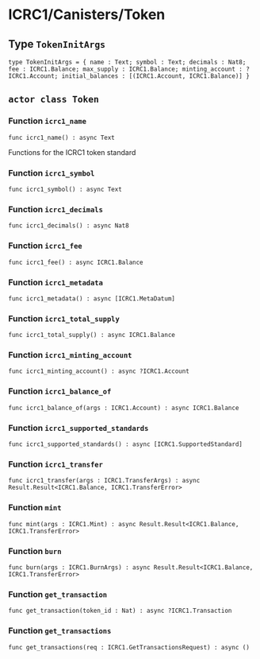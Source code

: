 # ICRC1/Canisters/Token

## Type `TokenInitArgs`
``` motoko no-repl
type TokenInitArgs = { name : Text; symbol : Text; decimals : Nat8; fee : ICRC1.Balance; max_supply : ICRC1.Balance; minting_account : ?ICRC1.Account; initial_balances : [(ICRC1.Account, ICRC1.Balance)] }
```


## `actor class Token`


### Function `icrc1_name`
``` motoko no-repl
func icrc1_name() : async Text
```

Functions for the ICRC1 token standard


### Function `icrc1_symbol`
``` motoko no-repl
func icrc1_symbol() : async Text
```



### Function `icrc1_decimals`
``` motoko no-repl
func icrc1_decimals() : async Nat8
```



### Function `icrc1_fee`
``` motoko no-repl
func icrc1_fee() : async ICRC1.Balance
```



### Function `icrc1_metadata`
``` motoko no-repl
func icrc1_metadata() : async [ICRC1.MetaDatum]
```



### Function `icrc1_total_supply`
``` motoko no-repl
func icrc1_total_supply() : async ICRC1.Balance
```



### Function `icrc1_minting_account`
``` motoko no-repl
func icrc1_minting_account() : async ?ICRC1.Account
```



### Function `icrc1_balance_of`
``` motoko no-repl
func icrc1_balance_of(args : ICRC1.Account) : async ICRC1.Balance
```



### Function `icrc1_supported_standards`
``` motoko no-repl
func icrc1_supported_standards() : async [ICRC1.SupportedStandard]
```



### Function `icrc1_transfer`
``` motoko no-repl
func icrc1_transfer(args : ICRC1.TransferArgs) : async Result.Result<ICRC1.Balance, ICRC1.TransferError>
```



### Function `mint`
``` motoko no-repl
func mint(args : ICRC1.Mint) : async Result.Result<ICRC1.Balance, ICRC1.TransferError>
```



### Function `burn`
``` motoko no-repl
func burn(args : ICRC1.BurnArgs) : async Result.Result<ICRC1.Balance, ICRC1.TransferError>
```



### Function `get_transaction`
``` motoko no-repl
func get_transaction(token_id : Nat) : async ?ICRC1.Transaction
```



### Function `get_transactions`
``` motoko no-repl
func get_transactions(req : ICRC1.GetTransactionsRequest) : async ()
```

